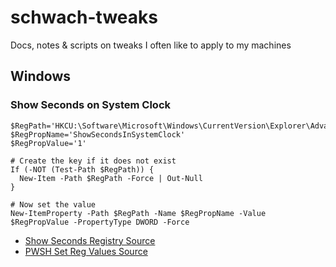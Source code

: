 # schwach-tweaks
Docs, notes &amp; scripts on tweaks I often like to apply to my machines

## Windows

### Show Seconds on System Clock
```pwsh
$RegPath='HKCU:\Software\Microsoft\Windows\CurrentVersion\Explorer\Advanced'
$RegPropName='ShowSecondsInSystemClock'
$RegPropValue='1'

# Create the key if it does not exist
If (-NOT (Test-Path $RegPath)) {
  New-Item -Path $RegPath -Force | Out-Null
}

# Now set the value
New-ItemProperty -Path $RegPath -Name $RegPropName -Value $RegPropValue -PropertyType DWORD -Force
```
- [Show Seconds Registry Source](https://www.howtogeek.com/325096/how-to-make-windows-10s-taskbar-clock-display-seconds/)
- [PWSH Set Reg Values Source](https://devblogs.microsoft.com/powershell-community/how-to-update-or-add-a-registry-key-value-with-powershell/)
